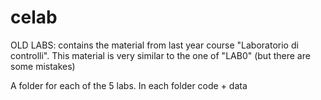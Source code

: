 # celab

OLD LABS: contains the material from last year course "Laboratorio di controlli". This material is very similar to the one of "LAB0" (but there are some mistakes)

A folder for each of the 5 labs. In each folder code + data
